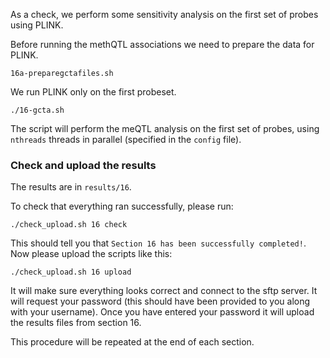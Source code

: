 As a check, we perform some sensitivity analysis on the first set of probes using PLINK. 


Before running the methQTL associations we need to prepare the data for PLINK.

```
16a-preparegctafiles.sh
```

We run PLINK only on the first probeset. 

    ./16-gcta.sh

The script will perform the meQTL analysis on the first set of probes, using `nthreads` threads in parallel (specified in the `config` file). 

### Check and upload the results

The results are in `results/16`.

To check that everything ran successfully, please run:

```
./check_upload.sh 16 check
```

This should tell you that `Section 16 has been successfully completed!`. Now please upload the scripts like this:

```
./check_upload.sh 16 upload
```

It will make sure everything looks correct and connect to the sftp server. It will request your password (this should have been provided to you along with your username). Once you have entered your password it will upload the results files from section 16.

This procedure will be repeated at the end of each section.